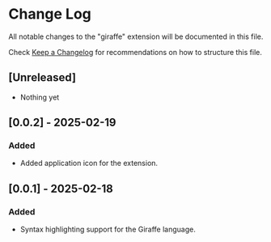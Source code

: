 # Change Log

All notable changes to the "giraffe" extension will be documented in this file.

Check [Keep a Changelog](http://keepachangelog.com/) for recommendations on how to structure this file.

## [Unreleased]
- Nothing yet

## [0.0.2] - 2025-02-19
### Added
- Added application icon for the extension.

## [0.0.1] - 2025-02-18
### Added
- Syntax highlighting support for the Giraffe language.